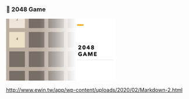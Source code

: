 ### 🌿 2048  Game 
[![N|Solid](https://raw.githubusercontent.com/SuWeizhe1124/-image/refs/heads/main/2048%20(2).png)]([http://ewin.tw/python](https://github.com/SuWeizhe1124/2048))

http://www.ewin.tw/app/wp-content/uploads/2020/02/Markdown-2.html
